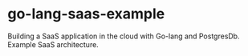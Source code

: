 # go-lang-saas-example
Building a SaaS application in the cloud with Go-lang and PostgresDb. Example SaaS architecture.
